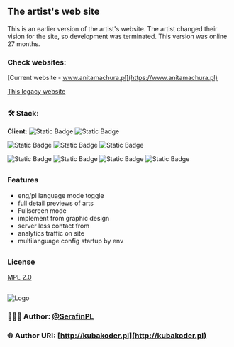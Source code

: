 ## The artist's web site

This is an earlier version of the artist's website. The artist changed their vision for the site, so development was terminated. This version was online 27 months.

### Check websites:

[Current website - www.anitamachura.pl](https://www.anitamachura.pl)

[This legacy website](https://kk2-snowy.vercel.app/)

##

### 🛠️ Stack: 

**Client:** 
![Static Badge](https://img.shields.io/badge/linux-mint-xfce?style=plastic&logo=linuxmint)
![Static Badge](https://img.shields.io/badge/git_at_-github-ex?style=plastic&logo=git&logoColor=F05032&color=F05032)

![Static Badge](https://img.shields.io/badge/react-18.2.0-ex?style=plastic&logo=react&logoColor=61DAFB&color=%2361DAFB)
![Static Badge](https://img.shields.io/badge/nextjs-13.4.7-ex?style=plastic&logo=nextdotjs&logoColor=000000&labelColor=ffffff&color=000000)
![Static Badge](https://img.shields.io/badge/axios-1.3.6-ex?style=plastic&logo=axios&logoColor=%235A29E4&color=%235A29E4)


![Static Badge](https://img.shields.io/badge/tailwindcss-3.3.3-ex?style=plastic&logo=tailwindcss&logoColor=06B6D4&color=06B6D4)
![Static Badge](https://img.shields.io/badge/sass-1.62.0-ex?style=plastic&logo=sass&logoColor=%23CC6699&labelColor=%232d2d2d&color=%23CC6699)
![Static Badge](https://img.shields.io/badge/nextui-2.1.13-ex?style=plastic&logo=heroui&labelColor=%23000&color=%23dfdfdf)
![Static Badge](https://img.shields.io/badge/framer-10.16.12-ex?style=plastic&logo=framer&logoColor=%230055FF&color=%230055FF)
##

### Features

- eng/pl language mode toggle
- full detail previews of arts
- Fullscreen mode
- implement from graphic design
- server less contact from
- analytics traffic on site
- multilanguage config startup by env

##

### License

[MPL 2.0](https://choosealicense.com/licenses/mpl-2.0/)
##

![Logo](https://kubakoder.pl/_next/image?url=%2F_next%2Fstatic%2Fmedia%2Ffavicon.5d6e1adf.png&w=48&q=75)
### 👨🏻‍💻 Author: [@SerafinPL](https://www.github.com/serafinpl)

### 🌐 Author URI: [http://kubakoder.pl](http://kubakoder.pl)

##
